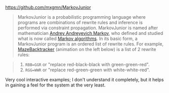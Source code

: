 https://github.com/mxgmn/MarkovJunior

> MarkovJunior is a probabilistic programming language where programs are combinations of rewrite rules and inference is performed via constraint propagation. MarkovJunior is named after mathematician [Andrey Andreyevich Markov](https://en.wikipedia.org/wiki/Andrey_Markov,_Jr.), who defined and studied what is now called [Markov algorithms](https://en.wikipedia.org/wiki/Markov_algorithm).
> In its basic form, a MarkovJunior program is an ordered list of rewrite rules. For example, [MazeBacktracker](https://github.com/mxgmn/MarkovJunior/blob/main/models/MazeBacktracker.xml) (animation on the left below) is a list of 2 rewrite rules:

> 1.  `RBB=GGR` or "replace red-black-black with green-green-red".
> 2.  `RGG=WWR` or "replace red-green-green with white-white-red".

Very cool interactive examples; I don't understand it completely, but it helps in gaining a feel for the system at the very least.